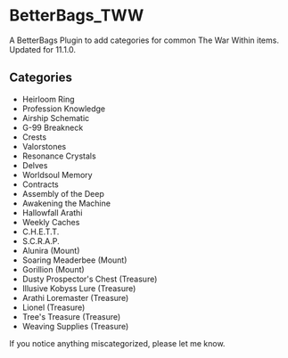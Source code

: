 # BetterBags_TWW
A BetterBags Plugin to add categories for common The War Within items.
Updated for 11.1.0.

## Categories
- Heirloom Ring
- Profession Knowledge
- Airship Schematic
- G-99 Breakneck
- Crests
- Valorstones
- Resonance Crystals
- Delves
- Worldsoul Memory
- Contracts
- Assembly of the Deep
- Awakening the Machine
- Hallowfall Arathi
- Weekly Caches
- C.H.E.T.T.
- S.C.R.A.P.
- Alunira (Mount)
- Soaring Meaderbee (Mount)
- Gorillion (Mount)
- Dusty Prospector's Chest (Treasure)
- Illusive Kobyss Lure (Treasure)
- Arathi Loremaster (Treasure)
- Lionel (Treasure)
- Tree's Treasure (Treasure)
- Weaving Supplies (Treasure)

If you notice anything miscategorized, please let me know.